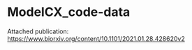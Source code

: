 # ModelCX_code-data
Attached publication: https://www.biorxiv.org/content/10.1101/2021.01.28.428620v2
